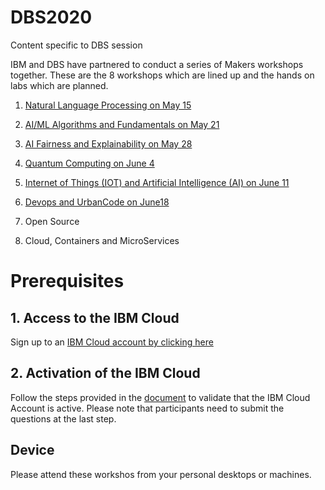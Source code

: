 # DBS2020
 Content specific to DBS session 
 
 IBM and DBS have partnered to conduct a series of Makers workshops together. These are the 8 workshops which are lined up and the hands on labs which are planned.
 
 1) [Natural Language Processing on May 15](https://github.com/IBMDevConnect/DBS2020/tree/master/NLP_CFC)
 
 2) [AI/ML Algorithms and Fundamentals on May 21](https://github.com/IBMDevConnect/DBS2020/tree/master/AI4Enterprise)
 
 3) [AI Fairness and Explainability on May 28](https://github.com/IBMDevConnect/DBS2020/tree/master/Openscale-Workshop)
 
 4) [Quantum Computing on June 4](https://github.com/IBMDevConnect/DBS2020/blob/master/Quantum/readme.md)
 
 5) [Internet of Things (IOT) and Artificial Intelligence (AI) on June 11](https://github.com/IBMDevConnect/DBS2020/tree/master/IoT)
 
 6) [Devops and UrbanCode on June18 ](https://github.com/IBMDevConnect/DBS2020/tree/master/Devsecops)
 
 7) Open Source
 
 8) Cloud, Containers and MicroServices
 
 
# Prerequisites

## 1. Access to the IBM Cloud

Sign up to an [IBM Cloud account by clicking here](https://ibm.biz/Bdqy3t)

## 2. Activation of the IBM Cloud

Follow the steps provided in the [document](https://github.com/IBMDevConnect/DBS2020/blob/master/QuizApp.docx) to validate that the IBM Cloud Account is active. Please note that participants need to submit the questions at the last step.

## Device
Please attend these workshos from your personal desktops or machines.

